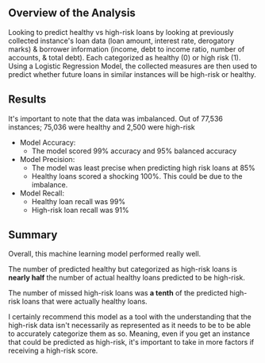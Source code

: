 ## Overview of the Analysis

Looking to predict healthy vs high-risk loans by looking at previously
collected instance's loan data (loan amount, interest rate, derogatory marks) & borrower information (income, debt to income ratio, number of accounts, & total debt). Each categorized as healthy (0) or high risk (1).
Using a Logistic Regression Model, the collected measures are then used to predict whether future loans in similar instances will be high-risk or healthy.


## Results

It's important to note that the data was imbalanced. Out of 77,536 instances; 75,036 were healthy and 2,500 were high-risk

* Model Accuracy: 
  * The model scored 99% accuracy and 95% balanced accuracy
* Model Precision:
  * The model was least precise when predicting high risk loans at 85%
  * Healthy loans scored a shocking 100%. This could be due to the imbalance.
* Model Recall:
  * Healthy loan recall was 99%
  * High-risk loan recall was 91% 


## Summary

Overall, this machine learning model performed really well. 

The number of predicted healthy but categorized as high-risk loans is **nearly half** the number of actual healthy loans predicted to be high-risk.

The number of missed high-risk loans was **a tenth** of the predicted high-risk loans that were actually healthy loans.

I certainly recommend this model as a tool with the understanding that the high-risk data isn't necessarily as represented as it needs to be to be able to accurately categorize them as so. Meaning, even if you get an instance that could be predicted as high-risk, it's important to take in more factors if receiving a high-risk score. 
